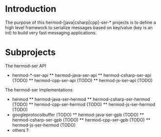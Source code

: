 # Introduction

The purpose of this hermod-[java|csharp|cpp]-ser-* projects is to define a high level framework to serialize messages based on key/value (key is an int) to build very fast messaging applications.

# Subprojects

The hermod-ser API
* hermod-*-ser-api
** hermod-java-ser-api
** hermod-csharp-ser-api (TODO)
** hermod-cpp-ser-api (TODO)
** hermod-js-ser-api (TODO)

The hermod-ser Implementations
* hermod
** hermod-java-ser-hermod
** hermod-csharp-ser-hermod (TODO)
** hermod-cpp-ser-hermod (TODO)
** hermod-js-ser-hermod (TODO)
* googleprotocolbuffer (TODO)
** hermod-java-ser-gpb (TODO)
** hermod-csharp-ser-gpb (TODO)
** hermod-cpp-ser-gpb (TODO)
** hermod-js-ser-hermod (TODO)
* others ?
